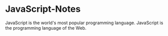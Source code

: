 # JavaScript-Notes
JavaScript is the world's most popular programming language. JavaScript is the programming language of the Web.
